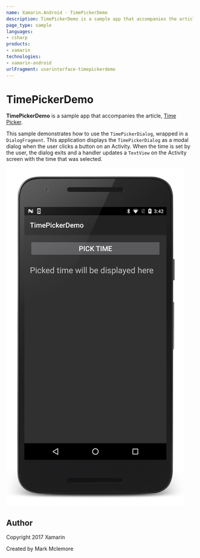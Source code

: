```yaml
---
name: Xamarin.Android - TimePickerDemo
description: TimePickerDemo is a sample app that accompanies the article, Time Picker. This sample demonstrates how to use the TimePickerDialog, wrapped in a...
page_type: sample
languages:
- csharp
products:
- xamarin
technologies:
- xamarin-android
urlFragment: userinterface-timepickerdemo
---
```

# TimePickerDemo 

**TimePickerDemo** is a sample app that accompanies the article,
[Time Picker](https://developer.xamarin.com/guides/android/user_interface/controls/pickers/time-picker/).

This sample demonstrates how to use the `TimePickerDialog`, wrapped in
a `DialogFragment`. This application displays the `TimePickerDialog` as
a modal dialog when the user clicks a button on an Activity. When the
time is set by the user, the dialog exits and a handler updates a
`TextView` on the Activity screen with the time that was selected.

![TimePickerDemo  application screenshot](Screenshots/01-initial-screen.png "TimePickerDemo  application screenshot")

## Author

Copyright 2017 Xamarin

Created by Mark Mclemore

